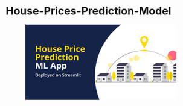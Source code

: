 # House-Prices-Prediction-Model

<p style="text-align:center;">
    <img src="header.jpg" 
        alt="Logo" 
        width="400" 
        height="200">
</p>
